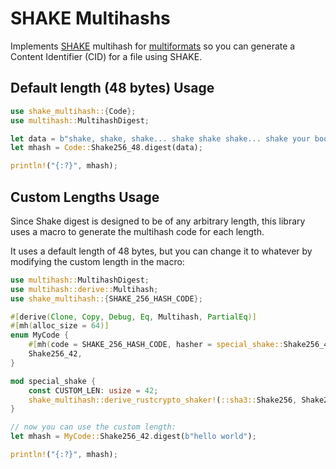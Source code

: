 # SHAKE Multihashs

Implements [SHAKE](https://en.wikipedia.org/wiki/SHA-3) multihash for [multiformats](https://github.com/multiformats/rust-multihash) so you can generate a Content Identifier (CID) for a file using SHAKE.

## Default length (48 bytes) Usage

```rust
use shake_multihash::{Code};
use multihash::MultihashDigest;

let data = b"shake, shake, shake... shake shake shake... shake your booty!";
let mhash = Code::Shake256_48.digest(data);

println!("{:?}", mhash);
```

## Custom Lengths Usage

Since Shake digest is designed to be of any arbitrary length, this library uses a macro to generate the multihash code for each length.

It uses a default length of 48 bytes, but you can change it to whatever by modifying the custom length in the macro:

```rust
use multihash::MultihashDigest;
use multihash::derive::Multihash;
use shake_multihash::{SHAKE_256_HASH_CODE};

#[derive(Clone, Copy, Debug, Eq, Multihash, PartialEq)]
#[mh(alloc_size = 64)]
enum MyCode {
    #[mh(code = SHAKE_256_HASH_CODE, hasher = special_shake::Shake256_42)]
    Shake256_42,
}

mod special_shake {
    const CUSTOM_LEN: usize = 42;
    shake_multihash::derive_rustcrypto_shaker!(::sha3::Shake256, Shake256_42, 42);
}

// now you can use the custom length:
let mhash = MyCode::Shake256_42.digest(b"hello world");

println!("{:?}", mhash);
```

